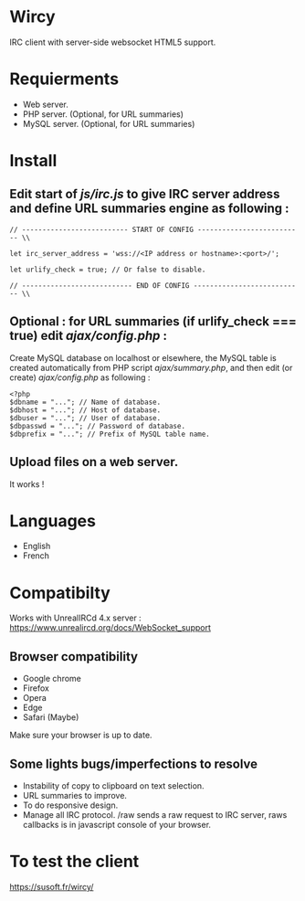 # Wircy
IRC client with server-side websocket HTML5 support.

# Requierments
- Web server.
- PHP server. (Optional, for URL summaries)
- MySQL server. (Optional, for URL summaries)

# Install

## Edit start of *js/irc.js* to give IRC server address and define URL summaries engine as following :

```
// -------------------------- START OF CONFIG -------------------------- \\

let irc_server_address = 'wss://<IP address or hostname>:<port>/';

let urlify_check = true; // Or false to disable.

// --------------------------- END OF CONFIG --------------------------- \\
```

## Optional : for URL summaries (if urlify_check === true) edit *ajax/config.php* :

Create MySQL database on localhost or elsewhere, the MySQL table is created automatically from PHP script *ajax/summary.php*, and then edit (or create) *ajax/config.php* as following :

```
<?php
$dbname = "..."; // Name of database.
$dbhost = "..."; // Host of database.
$dbuser = "..."; // User of database.
$dbpasswd = "..."; // Password of database.
$dbprefix = "..."; // Prefix of MySQL table name.
```

## Upload files on a web server.
It works !

# Languages
- English
- French

# Compatibilty

Works with UnrealIRCd 4.x server : https://www.unrealircd.org/docs/WebSocket_support

## Browser compatibility
- Google chrome
- Firefox
- Opera
- Edge
- Safari (Maybe)

Make sure your browser is up to date.

## Some lights bugs/imperfections to resolve
- Instability of copy to clipboard on text selection.
- URL summaries to improve.
- To do responsive design.
- Manage all IRC protocol. /raw sends a raw request to IRC server, raws callbacks is in javascript console of your browser.

# To test the client
https://susoft.fr/wircy/
